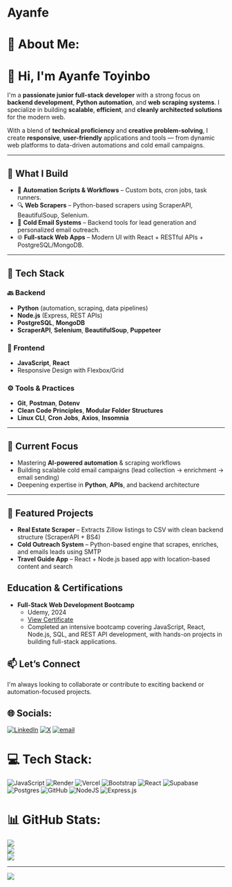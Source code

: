 # Ayanfe
# 💫 About Me:
# 👋 Hi, I'm Ayanfe Toyinbo

I'm a **passionate junior full-stack developer** with a strong focus on **backend development**, **Python automation**, and **web scraping systems**. I specialize in building **scalable**, **efficient**, and **cleanly architected solutions** for the modern web.

With a blend of **technical proficiency** and **creative problem-solving**, I create **responsive**, **user-friendly** applications and tools — from dynamic web platforms to data-driven automations and cold email campaigns.

---

## 🔧 What I Build

- 🔁 **Automation Scripts & Workflows** – Custom bots, cron jobs, task runners.
- 🔍 **Web Scrapers** – Python-based scrapers using ScraperAPI, BeautifulSoup, Selenium.
- 💌 **Cold Email Systems** – Backend tools for lead generation and personalized email outreach.
- 🌐 **Full-stack Web Apps** – Modern UI with React + RESTful APIs + PostgreSQL/MongoDB.

---

## 💼 Tech Stack

### 🔙 Backend
- **Python** (automation, scraping, data pipelines)
- **Node.js** (Express, REST APIs)
- **PostgreSQL**, **MongoDB**
- **ScraperAPI**, **Selenium**, **BeautifulSoup**, **Puppeteer**

### 🎨 Frontend
- **JavaScript**, **React**
- Responsive Design with Flexbox/Grid

### ⚙️ Tools & Practices
- **Git**, **Postman**, **Dotenv**
- **Clean Code Principles**, **Modular Folder Structures**
- **Linux CLI**, **Cron Jobs**, **Axios**, **Insomnia**

---

## 🚀 Current Focus

- Mastering **AI-powered automation** & scraping workflows  
- Building scalable cold email campaigns (lead collection → enrichment → email sending)
- Deepening expertise in **Python**, **APIs**, and backend architecture

---

## 📌 Featured Projects

- **Real Estate Scraper** – Extracts Zillow listings to CSV with clean backend structure (ScraperAPI + BS4)
- **Cold Outreach System** – Python-based engine that scrapes, enriches, and emails leads using SMTP
- **Travel Guide App** – React + Node.js based app with location-based content and search


## Education & Certifications
- **Full-Stack Web Development Bootcamp**  
  - Udemy, 2024  
  - [View Certificate](https://www.udemy.com/certificate/UC-b8d8ed60-4702-425b-a902-d1ea1951f60f/)  
  - Completed an intensive bootcamp covering JavaScript, React, Node.js, SQL, and REST API development, with hands-on projects in building full-stack applications.

## 📫 Let’s Connect

I'm always looking to collaborate or contribute to exciting backend or automation-focused projects.


## 🌐 Socials:
[![LinkedIn](https://img.shields.io/badge/LinkedIn-%230077B5.svg?logo=linkedin&logoColor=white)](https://linkedin.com/in/https://www.linkedin.com/in/skinnyfella/) [![X](https://img.shields.io/badge/X-black.svg?logo=X&logoColor=white)](https://x.com/https://x.com/Iamskinny_fella) [![email](https://img.shields.io/badge/Email-D14836?logo=gmail&logoColor=white)](mailto:officialayanfedavid@gmail.com) 

# 💻 Tech Stack:
![JavaScript](https://img.shields.io/badge/javascript-%23323330.svg?style=for-the-badge&logo=javascript&logoColor=%23F7DF1E) ![Render](https://img.shields.io/badge/Render-%46E3B7.svg?style=for-the-badge&logo=render&logoColor=white) ![Vercel](https://img.shields.io/badge/vercel-%23000000.svg?style=for-the-badge&logo=vercel&logoColor=white) ![Bootstrap](https://img.shields.io/badge/bootstrap-%238511FA.svg?style=for-the-badge&logo=bootstrap&logoColor=white) ![React](https://img.shields.io/badge/react-%2320232a.svg?style=for-the-badge&logo=react&logoColor=%2361DAFB) ![Supabase](https://img.shields.io/badge/Supabase-3ECF8E?style=for-the-badge&logo=supabase&logoColor=white) ![Postgres](https://img.shields.io/badge/postgres-%23316192.svg?style=for-the-badge&logo=postgresql&logoColor=white) ![GitHub](https://img.shields.io/badge/github-%23121011.svg?style=for-the-badge&logo=github&logoColor=white) ![NodeJS](https://img.shields.io/badge/node.js-6DA55F?style=for-the-badge&logo=node.js&logoColor=white) ![Express.js](https://img.shields.io/badge/express.js-%23404d59.svg?style=for-the-badge&logo=express&logoColor=%2361DAFB)
# 📊 GitHub Stats:
![](https://github-readme-stats.vercel.app/api?username=skinnyfella&theme=dark&hide_border=false&include_all_commits=false&count_private=false)<br/>
![](https://nirzak-streak-stats.vercel.app/?user=skinnyfella&theme=dark&hide_border=false)<br/>
![](https://github-readme-stats.vercel.app/api/top-langs/?username=skinnyfella&theme=dark&hide_border=false&include_all_commits=false&count_private=false&layout=compact)

---
[![](https://visitcount.itsvg.in/api?id=skinnyfella&icon=0&color=0)](https://visitcount.itsvg.in)
